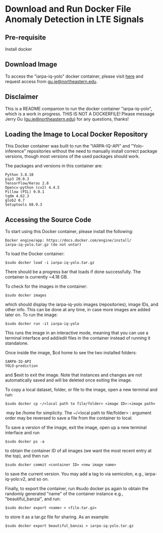 # Download and Run Docker File Anomaly Detection in LTE Signals

## Pre-requisite
Install docker

## Download Image

To access the "iarpa-iq-yolo" docker container, please visit [here](https://northeastern-my.sharepoint.com/personal/gu_je_northeastern_edu/_layouts/15/onedrive.aspx?id=%2Fpersonal%2Fgu%5Fje%5Fnortheastern%5Fedu%2FDocuments%2FIARPA%2DIQ%2DYOLO)
and request access from gu.je@northeastern.edu.

## Disclaimer
This is a README companion to run the docker container "iarpa-iq-yolo", which is
a work in progress.
THIS IS NOT A DOCKERFILE!
Please message Jerry Gu (gu.je@northeastern.edu) for any questions, thanks!

## Loading the Image to Local Docker Repository

This Docker container was built to run the "IARPA-IQ-API" and "Yolo-inference"
repositories without the need to manually install correct package versions,
though most versions of the used packages should work. 

The packages and
versions in this container are:
~~~
Python 3.8.10
pip3 20.0.3
TensorFlow/Keras 2.8
Opencv-python (cv2) 4.4.5
Pillow (PIL) 9.0.1
tqdm 4.62.3
glob2 0.7
Setuptools 60.9.3
~~~

## Accessing the Source Code

To start using this Docker container, please install the following:
~~~
Docker engine/app: https://docs.docker.com/engine/install/
iarpa-iq-yolo.tar.gz (do not untar)
~~~
To load the Docker container:
~~~
$sudo docker load -i iarpa-iq-yolo.tar.gz
~~~
There should be a progress bar that loads if done successfully. The container is
currently ~4.18 GB.

To check for the images in the container:
~~~
$sudo docker images
~~~
which should display the iarpa-iq-yolo images (repositories), image IDs, and other info.
This can be done at any time, in case more images are added later on. To run the image:
~~~
$sudo docker run -it iarpa-iq-yolo
~~~
This runs the image in an interactive mode, meaning that you can use a terminal
interface and add/edit files in the container instead of running it standalone.

Once inside the image, $cd home to see the two installed folders:
~~~
IARPA-IQ-API
YOLO-prediction
~~~
and $exit to exit the image. Note that instances and changes are not
automatically saved and will be deleted once exiting the image.

To copy a local dataset, folder, or file to the image, open a new terminal and run:
~~~
$sudo docker cp ~/<local path to file/folder> <image ID>:<image path>
~~~
<image path> may be /home for simplicity. The ~/<local path to file/folder>
<image ID>:<image path> argument order may be reversed to save a file from the container to local.

To save a version of the image, exit the image, open up a new terminal interface and run
~~~
$sudo docker ps -a
~~~
to obtain the container ID of all images (we want the most recent entry at the top), and then run
~~~
$sudo docker commit <container ID> <new image name>
~~~
to save the current version. You may add a tag to <new image name> via
semicolon, e.g., iarpa-iq-yolo:v2, and so on.

Finally, to export the container, run #sudo docker ps again to obtain the
randomly generated "name" of the container instance e.g., "beautiful_banzai",
and run:
~~~
$sudo docker export <name> > <file.tar.gz>
~~~
to store it as a tar.gz file for sharing. As an example:
~~~
$sudo docker export beautiful_banzai > iarpa-iq-yolo.tar.gz
~~~
